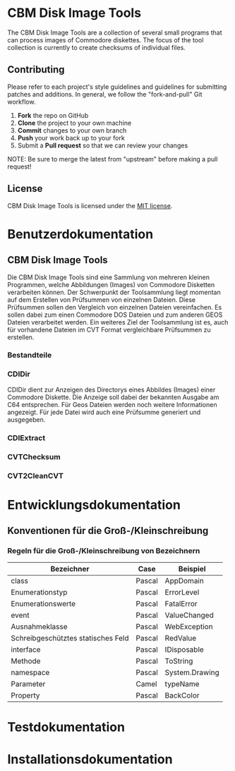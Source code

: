 # CBM Disk Image Tools

The CBM Disk Image Tools are a collection of several small programs that can process images of Commodore diskettes. The focus of the tool collection is currently to create checksums of individual files.

## Contributing

Please refer to each project's style guidelines and guidelines for submitting patches and additions. In general, we follow the "fork-and-pull" Git workflow.

 1. **Fork** the repo on GitHub
 2. **Clone** the project to your own machine
 3. **Commit** changes to your own branch
 4. **Push** your work back up to your fork
 5. Submit a **Pull request** so that we can review your changes

NOTE: Be sure to merge the latest from "upstream" before making a pull request!

## License

CBM Disk Image Tools is licensed under the [MIT license](LICENSE).

# Benutzerdokumentation
## CBM Disk Image Tools

Die CBM Disk Image Tools sind eine Sammlung von mehreren kleinen Programmen, welche Abbildungen (Images) von Commodore Disketten verarbeiten können. Der Schwerpunkt der Toolsammlung liegt momentan auf dem Erstellen von Prüfsummen von einzelnen Dateien. Diese Prüfsummen sollen den Vergleich von einzelnen Dateien vereinfachen. Es sollen dabei zum einen Commodore DOS Dateien und zum anderen GEOS Dateien verarbeitet werden.
Ein weiteres Ziel der Toolsammlung ist es, auch für vorhandene Dateien im CVT Format vergleichbare Prüfsummen zu erstellen.

### Bestandteile

### CDIDir

CDIDir dient zur Anzeigen des Directorys eines  Abbildes (Images) einer Commodore Diskette. Die Anzeige soll dabei der bekannten Ausgabe am C64 entsprechen. Für Geos Dateien werden noch weitere Informationen angezeigt. Für jede Datei wird auch eine Prüfsumme generiert und ausgegeben.

### CDIExtract

### CVTChecksum

### CVT2CleanCVT

# Entwicklungsdokumentation

## Konventionen für die Groß-/Kleinschreibung
### Regeln für die Groß-/Kleinschreibung von Bezeichnern

|Bezeichner                           |Case    |   Beispiel        |
|-------------------------------------|--------|-------------------|
|class                                |Pascal  |   AppDomain       |
|Enumerationstyp                      |Pascal  |   ErrorLevel      |
|Enumerationswerte                    |Pascal  |   FatalError      |
|event                                |Pascal  |   ValueChanged    |
|Ausnahmeklasse                       |Pascal  |   WebException    |
|Schreibgeschütztes statisches Feld   |Pascal  |   RedValue        |
|interface                            |Pascal  |   IDisposable     |
|Methode                              |Pascal  |   ToString        |
|namespace                            |Pascal  |   System.Drawing  |
|Parameter                            |Camel   |   typeName        |
|Property                             |Pascal  |   BackColor       |

# Testdokumentation

# Installationsdokumentation